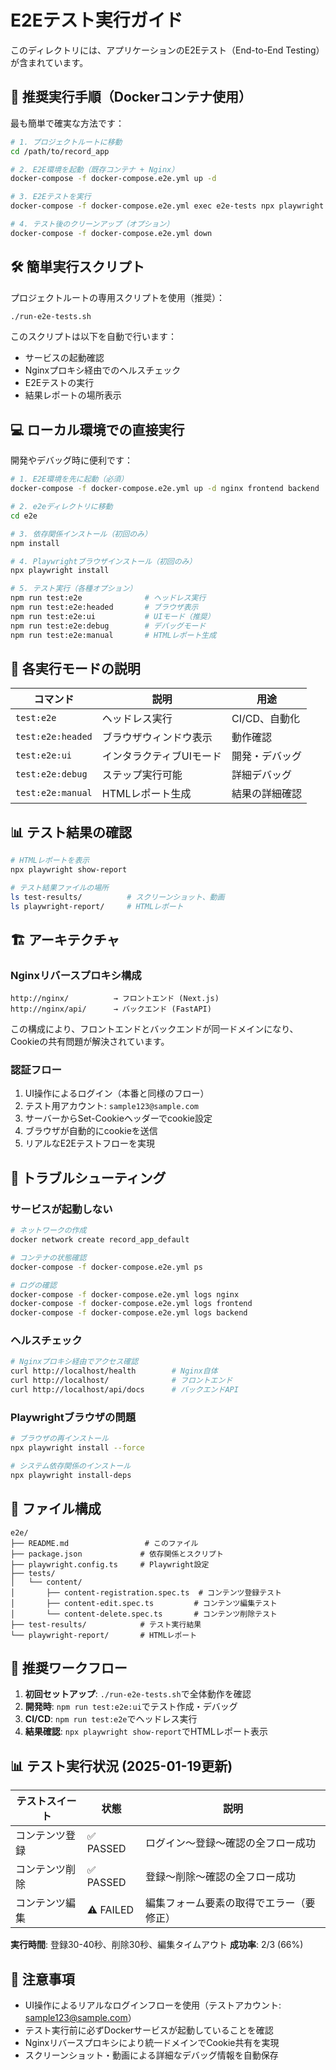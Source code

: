 # E2Eテスト実行ガイド

このディレクトリには、アプリケーションのE2Eテスト（End-to-End Testing）が含まれています。

## 🚀 推奨実行手順（Dockerコンテナ使用）

最も簡単で確実な方法です：

```bash
# 1. プロジェクトルートに移動
cd /path/to/record_app

# 2. E2E環境を起動（既存コンテナ + Nginx）
docker-compose -f docker-compose.e2e.yml up -d

# 3. E2Eテストを実行
docker-compose -f docker-compose.e2e.yml exec e2e-tests npx playwright test --project=chromium

# 4. テスト後のクリーンアップ（オプション）
docker-compose -f docker-compose.e2e.yml down
```

## 🛠️ 簡単実行スクリプト

プロジェクトルートの専用スクリプトを使用（推奨）：

```bash
./run-e2e-tests.sh
```

このスクリプトは以下を自動で行います：
- サービスの起動確認
- Nginxプロキシ経由でのヘルスチェック
- E2Eテストの実行
- 結果レポートの場所表示

## 💻 ローカル環境での直接実行

開発やデバッグ時に便利です：

```bash
# 1. E2E環境を先に起動（必須）
docker-compose -f docker-compose.e2e.yml up -d nginx frontend backend

# 2. e2eディレクトリに移動
cd e2e

# 3. 依存関係インストール（初回のみ）
npm install

# 4. Playwrightブラウザインストール（初回のみ）
npx playwright install

# 5. テスト実行（各種オプション）
npm run test:e2e              # ヘッドレス実行
npm run test:e2e:headed       # ブラウザ表示
npm run test:e2e:ui           # UIモード（推奨）
npm run test:e2e:debug        # デバッグモード
npm run test:e2e:manual       # HTMLレポート生成
```

## 🎯 各実行モードの説明

| コマンド | 説明 | 用途 |
|----------|------|------|
| `test:e2e` | ヘッドレス実行 | CI/CD、自動化 |
| `test:e2e:headed` | ブラウザウィンドウ表示 | 動作確認 |
| `test:e2e:ui` | インタラクティブUIモード | 開発・デバッグ |
| `test:e2e:debug` | ステップ実行可能 | 詳細デバッグ |
| `test:e2e:manual` | HTMLレポート生成 | 結果の詳細確認 |

## 📊 テスト結果の確認

```bash
# HTMLレポートを表示
npx playwright show-report

# テスト結果ファイルの場所
ls test-results/          # スクリーンショット、動画
ls playwright-report/     # HTMLレポート
```

## 🏗️ アーキテクチャ

### Nginxリバースプロキシ構成

```
http://nginx/          → フロントエンド (Next.js)
http://nginx/api/      → バックエンド (FastAPI)
```

この構成により、フロントエンドとバックエンドが同一ドメインになり、Cookieの共有問題が解決されています。

### 認証フロー

1. UI操作によるログイン（本番と同様のフロー）
2. テスト用アカウント: `sample123@sample.com`
3. サーバーからSet-Cookieヘッダーでcookie設定
4. ブラウザが自動的にcookieを送信
5. リアルなE2Eテストフローを実現

## 🔧 トラブルシューティング

### サービスが起動しない

```bash
# ネットワークの作成
docker network create record_app_default

# コンテナの状態確認
docker-compose -f docker-compose.e2e.yml ps

# ログの確認
docker-compose -f docker-compose.e2e.yml logs nginx
docker-compose -f docker-compose.e2e.yml logs frontend
docker-compose -f docker-compose.e2e.yml logs backend
```

### ヘルスチェック

```bash
# Nginxプロキシ経由でアクセス確認
curl http://localhost/health        # Nginx自体
curl http://localhost/              # フロントエンド
curl http://localhost/api/docs      # バックエンドAPI
```

### Playwrightブラウザの問題

```bash
# ブラウザの再インストール
npx playwright install --force

# システム依存関係のインストール
npx playwright install-deps
```

## 📁 ファイル構成

```
e2e/
├── README.md                 # このファイル
├── package.json             # 依存関係とスクリプト
├── playwright.config.ts     # Playwright設定
├── tests/
│   └── content/
│       ├── content-registration.spec.ts  # コンテンツ登録テスト
│       ├── content-edit.spec.ts         # コンテンツ編集テスト
│       └── content-delete.spec.ts       # コンテンツ削除テスト
├── test-results/            # テスト実行結果
└── playwright-report/       # HTMLレポート
```

## 🚦 推奨ワークフロー

1. **初回セットアップ**: `./run-e2e-tests.sh`で全体動作を確認
2. **開発時**: `npm run test:e2e:ui`でテスト作成・デバッグ
3. **CI/CD**: `npm run test:e2e`でヘッドレス実行
4. **結果確認**: `npx playwright show-report`でHTMLレポート表示

## 📊 テスト実行状況 (2025-01-19更新)

| テストスイート | 状態 | 説明 |
|--------------|------|------|
| コンテンツ登録 | ✅ PASSED | ログイン〜登録〜確認の全フロー成功 |
| コンテンツ削除 | ✅ PASSED | 登録〜削除〜確認の全フロー成功 |
| コンテンツ編集 | ⚠️ FAILED | 編集フォーム要素の取得でエラー（要修正） |

**実行時間**: 登録30-40秒、削除30秒、編集タイムアウト
**成功率**: 2/3 (66%)

## 📝 注意事項

- UI操作によるリアルなログインフローを使用（テストアカウント: sample123@sample.com）
- テスト実行前に必ずDockerサービスが起動していることを確認
- Nginxリバースプロキシにより統一ドメインでCookie共有を実現
- スクリーンショット・動画による詳細なデバッグ情報を自動保存